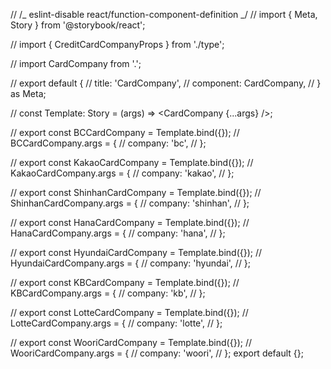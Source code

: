 // /_ eslint-disable react/function-component-definition _/
// import { Meta, Story } from '@storybook/react';

// import { CreditCardCompanyProps } from './type';

// import CardCompany from '.';

// export default {
// title: 'CardCompany',
// component: CardCompany,
// } as Meta;

// const Template: Story<CreditCardCompanyProps> = (args) => <CardCompany {...args} />;

// export const BCCardCompany = Template.bind({});
// BCCardCompany.args = {
// company: 'bc',
// };

// export const KakaoCardCompany = Template.bind({});
// KakaoCardCompany.args = {
// company: 'kakao',
// };

// export const ShinhanCardCompany = Template.bind({});
// ShinhanCardCompany.args = {
// company: 'shinhan',
// };

// export const HanaCardCompany = Template.bind({});
// HanaCardCompany.args = {
// company: 'hana',
// };

// export const HyundaiCardCompany = Template.bind({});
// HyundaiCardCompany.args = {
// company: 'hyundai',
// };

// export const KBCardCompany = Template.bind({});
// KBCardCompany.args = {
// company: 'kb',
// };

// export const LotteCardCompany = Template.bind({});
// LotteCardCompany.args = {
// company: 'lotte',
// };

// export const WooriCardCompany = Template.bind({});
// WooriCardCompany.args = {
// company: 'woori',
// };
export default {};
